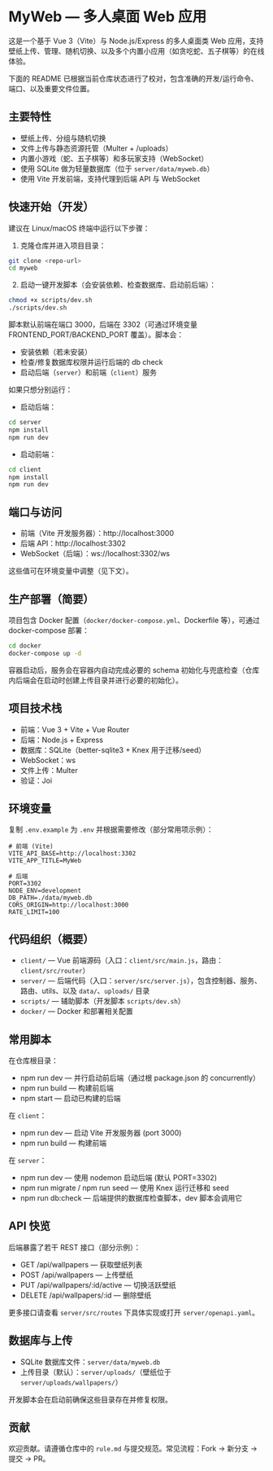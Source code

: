 # MyWeb — 多人桌面 Web 应用

这是一个基于 Vue 3（Vite）与 Node.js/Express 的多人桌面类 Web 应用，支持壁纸上传、管理、随机切换、以及多个内置小应用（如贪吃蛇、五子棋等）的在线体验。

下面的 README 已根据当前仓库状态进行了校对，包含准确的开发/运行命令、端口、以及重要文件位置。

## 主要特性

- 壁纸上传、分组与随机切换
- 文件上传与静态资源托管（Multer + /uploads）
- 内置小游戏（蛇、五子棋等）和多玩家支持（WebSocket）
- 使用 SQLite 做为轻量数据库（位于 `server/data/myweb.db`）
- 使用 Vite 开发前端，支持代理到后端 API 与 WebSocket

## 快速开始（开发）

建议在 Linux/macOS 终端中运行以下步骤：

1) 克隆仓库并进入项目目录：

```bash
git clone <repo-url>
cd myweb
```

2) 启动一键开发脚本（会安装依赖、检查数据库、启动前后端）：

```bash
chmod +x scripts/dev.sh
./scripts/dev.sh
```

脚本默认前端在端口 3000，后端在 3302（可通过环境变量 FRONTEND_PORT/BACKEND_PORT 覆盖）。脚本会：

- 安装依赖（若未安装）
- 检查/修复数据库权限并运行后端的 db check
- 启动后端（`server`）和前端（`client`）服务

如果只想分别运行：

- 启动后端：

```bash
cd server
npm install
npm run dev
```

- 启动前端：

```bash
cd client
npm install
npm run dev
```

## 端口与访问

- 前端（Vite 开发服务器）：http://localhost:3000
- 后端 API：http://localhost:3302
- WebSocket（后端）：ws://localhost:3302/ws

这些值可在环境变量中调整（见下文）。

## 生产部署（简要）

项目包含 Docker 配置（`docker/docker-compose.yml`、Dockerfile 等），可通过 docker-compose 部署：

```bash
cd docker
docker-compose up -d
```

容器启动后，服务会在容器内自动完成必要的 schema 初始化与兜底检查（仓库内后端会在启动时创建上传目录并进行必要的初始化）。

## 项目技术栈

- 前端：Vue 3 + Vite + Vue Router
- 后端：Node.js + Express
- 数据库：SQLite（better-sqlite3 + Knex 用于迁移/seed）
- WebSocket：ws
- 文件上传：Multer
- 验证：Joi

## 环境变量

复制 `.env.example` 为 `.env` 并根据需要修改（部分常用项示例）：

```env
# 前端 (Vite)
VITE_API_BASE=http://localhost:3302
VITE_APP_TITLE=MyWeb

# 后端
PORT=3302
NODE_ENV=development
DB_PATH=./data/myweb.db
CORS_ORIGIN=http://localhost:3000
RATE_LIMIT=100
```

## 代码组织（概要）

- `client/` — Vue 前端源码（入口：`client/src/main.js`，路由：`client/src/router`）
- `server/` — 后端代码（入口：`server/src/server.js`），包含控制器、服务、路由、utils、以及 `data/`、`uploads/` 目录
- `scripts/` — 辅助脚本（开发脚本 `scripts/dev.sh`）
- `docker/` — Docker 和部署相关配置

## 常用脚本

在仓库根目录：

- npm run dev — 并行启动前后端（通过根 package.json 的 concurrently）
- npm run build — 构建前后端
- npm start — 启动已构建的后端

在 `client`：

- npm run dev — 启动 Vite 开发服务器 (port 3000)
- npm run build — 构建前端

在 `server`：

- npm run dev — 使用 nodemon 启动后端 (默认 PORT=3302)
- npm run migrate / npm run seed — 使用 Knex 运行迁移和 seed
- npm run db:check — 后端提供的数据库检查脚本，dev 脚本会调用它

## API 快览

后端暴露了若干 REST 接口（部分示例）：

- GET /api/wallpapers — 获取壁纸列表
- POST /api/wallpapers — 上传壁纸
- PUT /api/wallpapers/:id/active — 切换活跃壁纸
- DELETE /api/wallpapers/:id — 删除壁纸

更多接口请查看 `server/src/routes` 下具体实现或打开 `server/openapi.yaml`。

## 数据库与上传

- SQLite 数据库文件：`server/data/myweb.db`
- 上传目录（默认）：`server/uploads/`（壁纸位于 `server/uploads/wallpapers/`）

开发脚本会在启动前确保这些目录存在并修复权限。

## 贡献

欢迎贡献。请遵循仓库中的 `rule.md` 与提交规范。常见流程：Fork → 新分支 → 提交 → PR。

